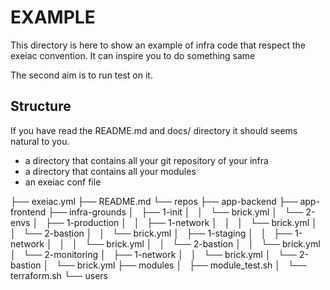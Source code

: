 # EXAMPLE

This directory is here to show an example of infra code that respect the exeiac
convention. It can inspire you to do something same

The second aim is to run test on it.

## Structure

If you have read the README.md and docs/ directory it should seems natural to 
you.

- a directory that contains all your git repository of your infra
- a directory that contains all your modules
- an exeiac conf file

├── exeiac.yml
├── README.md
└── repos
    ├── app-backend
    ├── app-frontend
    ├── infra-grounds
    │   ├── 1-init
    │   │   └── brick.yml
    │   └── 2-envs
    │       ├── 1-production
    │       │   ├── 1-network
    │       │   │   └── brick.yml
    │       │   └── 2-bastion
    │       │       └── brick.yml
    │       ├── 1-staging
    │       │   ├── 1-network
    │       │   │   └── brick.yml
    │       │   └── 2-bastion
    │       │       └── brick.yml
    │       └── 2-monitoring
    │           ├── 1-network
    │           │   └── brick.yml
    │           └── 2-bastion
    │               └── brick.yml
    ├── modules
    │   ├── module_test.sh
    │   └── terraform.sh
    └── users

